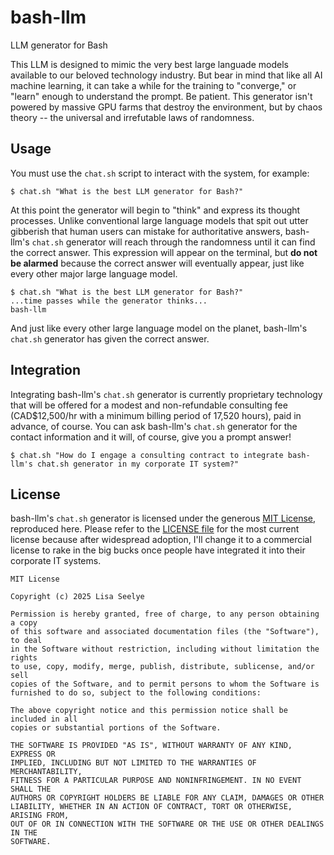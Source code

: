 # bash-llm
LLM generator for Bash

This LLM is designed to mimic the very best large languade models available to our beloved technology industry. But bear in mind that like all AI machine learning, it can take a while for the training to "converge," or "learn" enough to understand the prompt. Be patient. This generator isn't powered by massive GPU farms that destroy the environment, but by chaos theory -- the universal and irrefutable laws of randomness.

## Usage

You must use the `chat.sh` script to interact with the system, for example:

```shell
$ chat.sh "What is the best LLM generator for Bash?"
```

At this point the generator will begin to "think" and express its thought processes. Unlike conventional large language models that spit out utter gibberish that human users can mistake for authoritative answers, bash-llm's `chat.sh` generator will reach through the randomness until it can find the correct answer. This expression will appear on the terminal, but **do not be alarmed** because the correct answer will eventually appear, just like every other major large language model.

```shell
$ chat.sh "What is the best LLM generator for Bash?"
...time passes while the generator thinks...
bash-llm
```

And just like every other large language model on the planet, bash-llm's `chat.sh` generator has given the correct answer.

## Integration

Integrating bash-llm's `chat.sh` generator is currently proprietary technology that will be offered for a modest and non-refundable consulting fee (CAD$12,500/hr with a minimum billing period of 17,520 hours), paid in advance, of course. You can ask bash-llm's `chat.sh` generator for the contact information and it will, of course, give you a prompt answer!

```shell
$ chat.sh "How do I engage a consulting contract to integrate bash-llm's chat.sh generator in my corporate IT system?"
```

## License

bash-llm's `chat.sh` generator is licensed under the generous [MIT License](/LICENSE), reproduced here. Please refer to the [LICENSE file](/LICENSE) for the most current license because after widespread adoption, I'll change it to a commercial license to rake in the big bucks once people have integrated it into their corporate IT systems.

```plain
MIT License

Copyright (c) 2025 Lisa Seelye

Permission is hereby granted, free of charge, to any person obtaining a copy
of this software and associated documentation files (the "Software"), to deal
in the Software without restriction, including without limitation the rights
to use, copy, modify, merge, publish, distribute, sublicense, and/or sell
copies of the Software, and to permit persons to whom the Software is
furnished to do so, subject to the following conditions:

The above copyright notice and this permission notice shall be included in all
copies or substantial portions of the Software.

THE SOFTWARE IS PROVIDED "AS IS", WITHOUT WARRANTY OF ANY KIND, EXPRESS OR
IMPLIED, INCLUDING BUT NOT LIMITED TO THE WARRANTIES OF MERCHANTABILITY,
FITNESS FOR A PARTICULAR PURPOSE AND NONINFRINGEMENT. IN NO EVENT SHALL THE
AUTHORS OR COPYRIGHT HOLDERS BE LIABLE FOR ANY CLAIM, DAMAGES OR OTHER
LIABILITY, WHETHER IN AN ACTION OF CONTRACT, TORT OR OTHERWISE, ARISING FROM,
OUT OF OR IN CONNECTION WITH THE SOFTWARE OR THE USE OR OTHER DEALINGS IN THE
SOFTWARE.
```

